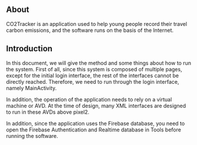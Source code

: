 ## About
CO2Tracker is an application used to help young people record their travel carbon emissions, and the software runs on the basis of the Internet.


## Introduction
In this document, we will give the method and some things about how to run the system. First of all, since this system is composed of multiple pages, except for the initial login interface, the rest of the interfaces cannot be directly reached. Therefore, we need to run through the login interface, namely MainActivity.

In addition, the operation of the application needs to rely on a virtual machine or AVD. At the time of design, many XML interfaces are designed to run in these AVDs above pixel2.

In addition, since the application uses the Firebase database, you need to open the Firebase Authentication and Realtime database in Tools before running the software.
